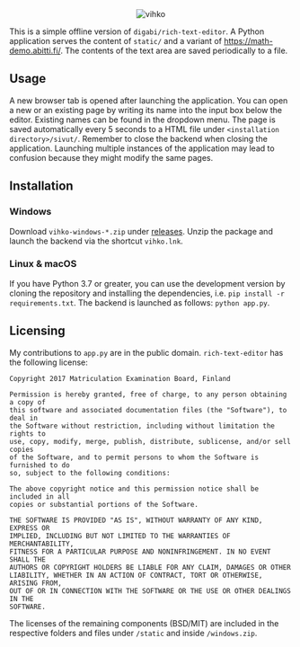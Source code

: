 <center><img src="https://user-images.githubusercontent.com/973268/148241958-c0cdbf08-2155-4bac-bcea-bc9952aa2df5.png" alt="vihko" /></center>

This is a simple offline version of `digabi/rich-text-editor`.  A Python
application serves the content of `static/` and a variant of
https://math-demo.abitti.fi/.
The contents of the text
area are saved periodically to a file.

## Usage

A new browser tab is opened after launching the application.  You can open a new or
an existing page by writing its name into the input box below the editor.
Existing names can be found in the dropdown menu.  The page is saved
automatically every 5 seconds to a HTML file under `<installation
directory>/sivut/`.  Remember to close the backend when closing the application.
Launching multiple instances of the application may lead to confusion
because they might modify the same pages.

## Installation

### Windows

Download `vihko-windows-*.zip` under
[releases](https://github.com/kinnala/vihko/releases).  Unzip the package and
launch the backend via the shortcut `vihko.lnk`.

### Linux & macOS

If you have Python 3.7 or greater, you can use the development version by
cloning the repository and installing the dependencies, i.e. `pip install -r
requirements.txt`.  The backend is launched as follows: `python app.py`.

## Licensing

My contributions to `app.py` are in
the public domain.
`rich-text-editor` has the following license:
```
Copyright 2017 Matriculation Examination Board, Finland

Permission is hereby granted, free of charge, to any person obtaining a copy of
this software and associated documentation files (the "Software"), to deal in
the Software without restriction, including without limitation the rights to
use, copy, modify, merge, publish, distribute, sublicense, and/or sell copies
of the Software, and to permit persons to whom the Software is furnished to do
so, subject to the following conditions:

The above copyright notice and this permission notice shall be included in all
copies or substantial portions of the Software.

THE SOFTWARE IS PROVIDED "AS IS", WITHOUT WARRANTY OF ANY KIND, EXPRESS OR
IMPLIED, INCLUDING BUT NOT LIMITED TO THE WARRANTIES OF MERCHANTABILITY,
FITNESS FOR A PARTICULAR PURPOSE AND NONINFRINGEMENT. IN NO EVENT SHALL THE
AUTHORS OR COPYRIGHT HOLDERS BE LIABLE FOR ANY CLAIM, DAMAGES OR OTHER
LIABILITY, WHETHER IN AN ACTION OF CONTRACT, TORT OR OTHERWISE, ARISING FROM,
OUT OF OR IN CONNECTION WITH THE SOFTWARE OR THE USE OR OTHER DEALINGS IN THE
SOFTWARE.
```
The licenses of the remaining components (BSD/MIT) are included
in the respective folders and files under `/static` and inside `/windows.zip`.
